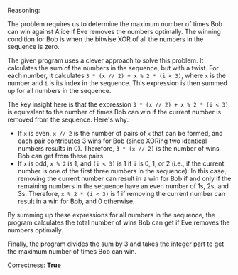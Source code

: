 Reasoning:

The problem requires us to determine the maximum number of times Bob can win against Alice if Eve removes the numbers optimally. The winning condition for Bob is when the bitwise XOR of all the numbers in the sequence is zero.

The given program uses a clever approach to solve this problem. It calculates the sum of the numbers in the sequence, but with a twist. For each number, it calculates `3 * (x // 2) + x % 2 * (i < 3)`, where `x` is the number and `i` is its index in the sequence. This expression is then summed up for all numbers in the sequence.

The key insight here is that the expression `3 * (x // 2) + x % 2 * (i < 3)` is equivalent to the number of times Bob can win if the current number is removed from the sequence. Here's why:

* If `x` is even, `x // 2` is the number of pairs of `x` that can be formed, and each pair contributes 3 wins for Bob (since XORing two identical numbers results in 0). Therefore, `3 * (x // 2)` is the number of wins Bob can get from these pairs.
* If `x` is odd, `x % 2` is 1, and `(i < 3)` is 1 if `i` is 0, 1, or 2 (i.e., if the current number is one of the first three numbers in the sequence). In this case, removing the current number can result in a win for Bob if and only if the remaining numbers in the sequence have an even number of 1s, 2s, and 3s. Therefore, `x % 2 * (i < 3)` is 1 if removing the current number can result in a win for Bob, and 0 otherwise.

By summing up these expressions for all numbers in the sequence, the program calculates the total number of wins Bob can get if Eve removes the numbers optimally.

Finally, the program divides the sum by 3 and takes the integer part to get the maximum number of times Bob can win.

Correctness: **True**